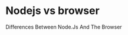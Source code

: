 # Nodejs vs browser

<BadgeLink badgeText='Read' colorScheme="yellow" href='https://nodejs.dev/en/learn/differences-between-nodejs-and-the-browser/'>Differences Between Node.Js And The Browser</BadgeLink>

